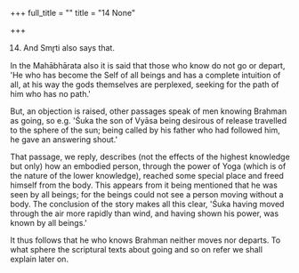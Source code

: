 +++
full_title = ""
title = "14 None"

+++


14. And Smr̥ti also says that.

In the Mahābhārata also it is said that those who know do not go or depart, 'He who has become the Self of all beings and has a complete intuition of all, at his way the gods themselves are perplexed, seeking for the path of him who has no path.'

But, an objection is raised, other passages speak of men knowing Brahman as going, so e.g. 'Śuka the son of Vyāsa being desirous of release travelled to the sphere of the sun; being called by his father who had followed him, he gave an answering shout.'

That passage, we reply, describes (not the effects of the highest knowledge but only) how an embodied person, through the power of Yoga (which is of the nature of the lower knowledge), reached some special place and freed himself from the body. This appears from it being mentioned that he was seen by all beings; for the beings could not see a person moving without a body. The conclusion of the story makes all this clear, 'Śuka having moved through the air more rapidly than wind, and having shown his power, was known by all beings.'

It thus follows that he who knows Brahman neither moves nor departs. To what sphere the scriptural texts about going and so on refer we shall explain later on.

